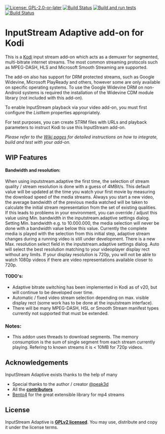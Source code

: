 [![License: GPL-2.0-or-later](https://img.shields.io/badge/License-GPL%20v2+-blue.svg)](LICENSE.md)
[![Build Status](https://dev.azure.com/teamkodi/binary-addons/_apis/build/status/xbmc.inputstream.adaptive?branchName=Nexus)](https://dev.azure.com/teamkodi/binary-addons/_build/latest?definitionId=79&branchName=Nexus)
[![Build and run tests](https://github.com/xbmc/inputstream.adaptive/actions/workflows/build.yml/badge.svg?branch=Nexus)](https://github.com/xbmc/inputstream.adaptive/actions/workflows/build.yml)
[![Build Status](https://jenkins.kodi.tv/view/Addons/job/xbmc/job/inputstream.adaptive/job/Nexus/badge/icon)](https://jenkins.kodi.tv/blue/organizations/jenkins/xbmc%2Finputstream.rtmp/branches/)

# InputStream Adaptive add-on for Kodi

This is a [Kodi](https://kodi.tv) input stream add-on which acts as a demuxer for segmented, multi-bitrate internet streams. The most common streaming protocols such as MPEG-DASH, HLS and Microsoft Smooth Streaming are supported.

The add-on also has support for DRM protected streams, such as Google Widevine, Microsoft PlayReady and others, however some are only available on specific operating systems. To use the Google Widevine DRM on non-Android systems is required the installation of the Widevine CDM module library (not included with this add-on).

To enable InputStream playback via your video add-on, you must first configure the *ListItem* properties appropriately.

For test purposes, you can create STRM files with URLs and playback parameters to instruct Kodi to use this InputStream add-on.

*Please refer to the [Wiki pages](https://github.com/xbmc/inputstream.adaptive/wiki) for detailed instructions on how to integrate, build and test with your add-on.*

## WIP Features

#### Bandwidth and resolution:
When using inputstream.adaptive the first time, the selection of stream quality / stream resolution is done with a guess of 4MBit/s. This default value will be updated at the time you watch your first movie by measuring the download speed of the media streams.
Always you start a new video, the average bandwidth of the previous media watched will be taken to calculate the initial stream representation from the set of existing qualities.
If this leads to problems in your environment, you can override / adjust this value using Min. bandwidth in the inputstream.adaptive settings dialog. Setting Min. bandwidth e.g. to 10.000.000, the media selection will never be done with a bandwidth value below
this value.
Currently the complete media is played with the selection from this initial step, adaptive stream changes during a running video is still under development.
There is a new Max. resolution select field in the inputstream.adaptive settings dialog.
Auto will select the best resolution matching to your videoplayer display rect without any limits.
If your display resolution is 720p, you will not be able to watch 1080p videos if there are video representations available closer to 720p.

#### TODO's:
- Adaptive bitrate switching has been implemented in Kodi as of v20, but will continue to be developed over time.
- Automatic / fixed video stream selection depending on max. visible display rect (some work has to be done at the inputstream interface).
- There will be many MPEG-DASH, HSL or Smooth Stream manifest types currently not supported that must be extended.

### Notes:
- This addon uses threads to download segments. The memory consumption is the sum of single segment from each stream currently playing. Refering to known streams it is < 10MB for 720p videos.

## Acknowledgements
InputStream Adaptive exists thanks to the help of many

* Special thanks to the author / creator [@peak3d](https://github.com/peak3d)
* All the **[contributors](https://github.com/xbmc/inputstream.adaptive/graphs/contributors)**
* [Bento4](https://www.bento4.com/) for the great extensible library for mp4 streams

## License
InputStream Adaptive is **[GPLv2 licensed](LICENSE.md)**. You may use, distribute and copy it under the license terms.

